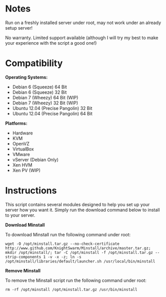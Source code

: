 Notes
=====

Run on a freshly installed server under root, may not work under an already setup server!

No warranty. Limited support available (although I will try my best to make your experience with the script a good one!)

Compatibility
=============

**Operating Systems:**

 + Debian 6 (Squeeze) 64 Bit
 + Debian 6 (Squeeze) 32 Bit
 + Debian 7 (Wheezy) 64 Bit (WIP)
 + Debian 7 (Wheezy) 32 Bit (WIP)
 + Ubuntu 12.04 (Precise Pangolin) 32 Bit
 + Ubuntu 12.04 (Precise Pangolin) 64 Bit

**Platforms:**

 + Hardware
 + KVM
 + OpenVZ
 + VirtualBox
 + VMware
 + vServer (Debian Only)
 + Xen HVM
 + Xen PV (WIP)

Instructions
============

This script contains several modules designed to help you set up your server how you want it. Simply run the download command below to install to your server.

**Download Minstall**

To download Minstall run the following command under root:

	wget -O /opt/minstall.tar.gz --no-check-certificate http://www.github.com/KnightSwarm/Minstall/archive/master.tar.gz; mkdir /opt/minstall/; tar -C /opt/minstall -f /opt/minstall.tar.gz --strip-components 1 -v -x -z; ln -s /opt/minstall/libraries/default/launcher.sh /usr/local/bin/minstall

**Remove Minstall**

To remove the Minstall script run the following command under root:

	rm -rf /opt/minstall /opt/minstall.tar.gz /usr/bin/minstall
